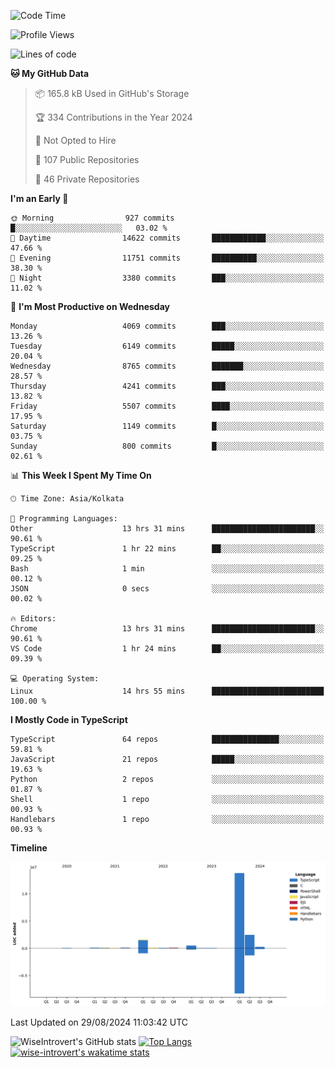 <!--START_SECTION:waka-->
![Code Time](http://img.shields.io/badge/Code%20Time-1%2C556%20hrs%2018%20mins-blue)

![Profile Views](http://img.shields.io/badge/Profile%20Views-0-blue)

![Lines of code](https://img.shields.io/badge/From%20Hello%20World%20I%27ve%20Written-19.2%20million%20lines%20of%20code-blue)

**🐱 My GitHub Data** 

> 📦 165.8 kB Used in GitHub's Storage 
 > 
> 🏆 334 Contributions in the Year 2024
 > 
> 🚫 Not Opted to Hire
 > 
> 📜 107 Public Repositories 
 > 
> 🔑 46 Private Repositories 
 > 
**I'm an Early 🐤** 

```text
🌞 Morning                927 commits         █░░░░░░░░░░░░░░░░░░░░░░░░   03.02 % 
🌆 Daytime                14622 commits       ████████████░░░░░░░░░░░░░   47.66 % 
🌃 Evening                11751 commits       ██████████░░░░░░░░░░░░░░░   38.30 % 
🌙 Night                  3380 commits        ███░░░░░░░░░░░░░░░░░░░░░░   11.02 % 
```
📅 **I'm Most Productive on Wednesday** 

```text
Monday                   4069 commits        ███░░░░░░░░░░░░░░░░░░░░░░   13.26 % 
Tuesday                  6149 commits        █████░░░░░░░░░░░░░░░░░░░░   20.04 % 
Wednesday                8765 commits        ███████░░░░░░░░░░░░░░░░░░   28.57 % 
Thursday                 4241 commits        ███░░░░░░░░░░░░░░░░░░░░░░   13.82 % 
Friday                   5507 commits        ████░░░░░░░░░░░░░░░░░░░░░   17.95 % 
Saturday                 1149 commits        █░░░░░░░░░░░░░░░░░░░░░░░░   03.75 % 
Sunday                   800 commits         █░░░░░░░░░░░░░░░░░░░░░░░░   02.61 % 
```


📊 **This Week I Spent My Time On** 

```text
🕑︎ Time Zone: Asia/Kolkata

💬 Programming Languages: 
Other                    13 hrs 31 mins      ███████████████████████░░   90.61 % 
TypeScript               1 hr 22 mins        ██░░░░░░░░░░░░░░░░░░░░░░░   09.25 % 
Bash                     1 min               ░░░░░░░░░░░░░░░░░░░░░░░░░   00.12 % 
JSON                     0 secs              ░░░░░░░░░░░░░░░░░░░░░░░░░   00.02 % 

🔥 Editors: 
Chrome                   13 hrs 31 mins      ███████████████████████░░   90.61 % 
VS Code                  1 hr 24 mins        ██░░░░░░░░░░░░░░░░░░░░░░░   09.39 % 

💻 Operating System: 
Linux                    14 hrs 55 mins      █████████████████████████   100.00 % 
```

**I Mostly Code in TypeScript** 

```text
TypeScript               64 repos            ███████████████░░░░░░░░░░   59.81 % 
JavaScript               21 repos            █████░░░░░░░░░░░░░░░░░░░░   19.63 % 
Python                   2 repos             ░░░░░░░░░░░░░░░░░░░░░░░░░   01.87 % 
Shell                    1 repo              ░░░░░░░░░░░░░░░░░░░░░░░░░   00.93 % 
Handlebars               1 repo              ░░░░░░░░░░░░░░░░░░░░░░░░░   00.93 % 
```



**Timeline**

![Lines of Code chart](https://raw.githubusercontent.com/wise-introvert/wise-introvert/master/assets/bar_graph.png)


 Last Updated on 29/08/2024 11:03:42 UTC
<!--END_SECTION:waka-->

![WiseIntrovert's GitHub stats](https://github-readme-stats.vercel.app/api?username=wise-introvert&count_private=true&show_icons=true)
[![Top Langs](https://github-readme-stats.vercel.app/api/top-langs/?username=wise-introvert&langs_count=10)](https://github.com/anuraghazra/github-readme-stats)
[![wise-introvert's wakatime stats](https://github-readme-stats.vercel.app/api/wakatime?username=wiseintrovert)](https://github.com/anuraghazra/github-readme-stats)
